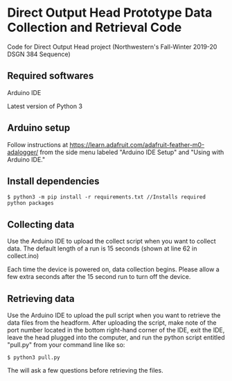 # Direct Output Head Prototype Data Collection and Retrieval Code
Code for Direct Output Head project (Northwestern's Fall-Winter 2019-20 DSGN 384 Sequence)

## Required softwares
Arduino IDE

Latest version of Python 3

## Arduino setup
Follow instructions at https://learn.adafruit.com/adafruit-feather-m0-adalogger/ from the side menu labeled "Arduino IDE Setup" and "Using with Arduino IDE."

## Install dependencies
```
$ python3 -m pip install -r requirements.txt //Installs required python packages
```

## Collecting data
Use the Arduino IDE to upload the collect script when you want to collect data. The default length of a run is 15 seconds (shown at line 62 in collect.ino)

Each time the device is powered on, data collection begins. Please allow a few extra seconds after the 15 second run to turn off the device.

## Retrieving data
Use the Arduino IDE to upload the pull script when you want to retrieve the data files from the headform. After uploading the script, make note of the port number located in the bottom right-hand corner of the IDE, exit the IDE, leave the head plugged into the computer, and run the python script entitled "pull.py" from your command line like so:
```
$ python3 pull.py
```
The will ask a few questions before retrieving the files.
